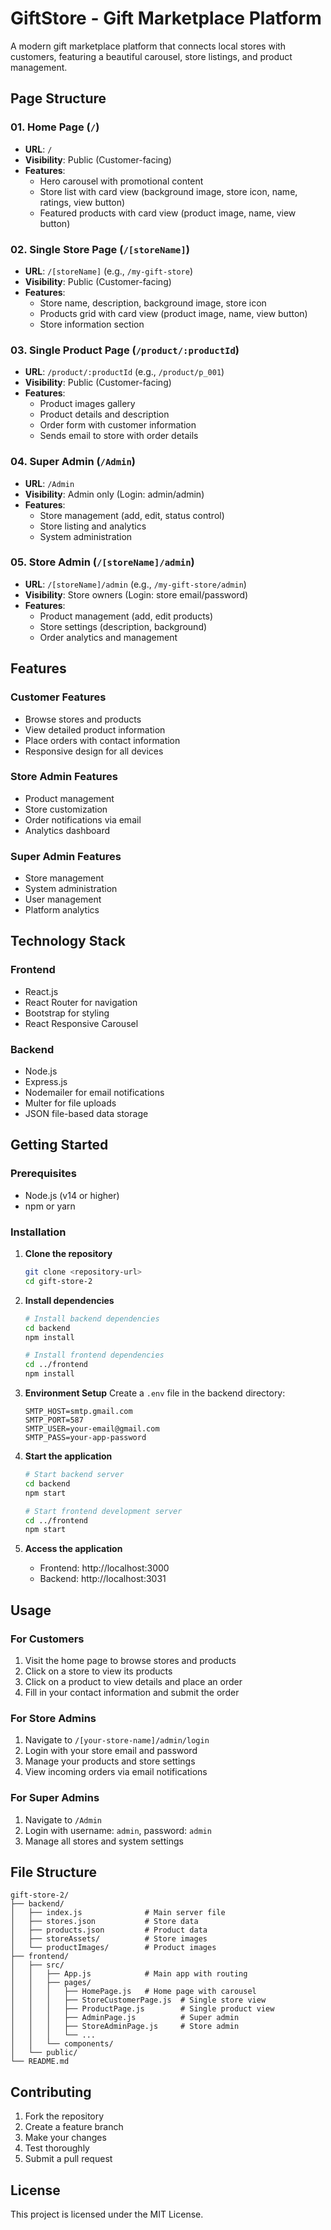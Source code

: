 # GiftStore - Gift Marketplace Platform

A modern gift marketplace platform that connects local stores with customers, featuring a beautiful carousel, store listings, and product management.

## Page Structure

### 01. Home Page (`/`)
- **URL**: `/`
- **Visibility**: Public (Customer-facing)
- **Features**:
  - Hero carousel with promotional content
  - Store list with card view (background image, store icon, name, ratings, view button)
  - Featured products with card view (product image, name, view button)

### 02. Single Store Page (`/[storeName]`)
- **URL**: `/[storeName]` (e.g., `/my-gift-store`)
- **Visibility**: Public (Customer-facing)
- **Features**:
  - Store name, description, background image, store icon
  - Products grid with card view (product image, name, view button)
  - Store information section

### 03. Single Product Page (`/product/:productId`)
- **URL**: `/product/:productId` (e.g., `/product/p_001`)
- **Visibility**: Public (Customer-facing)
- **Features**:
  - Product images gallery
  - Product details and description
  - Order form with customer information
  - Sends email to store with order details

### 04. Super Admin (`/Admin`)
- **URL**: `/Admin`
- **Visibility**: Admin only (Login: admin/admin)
- **Features**:
  - Store management (add, edit, status control)
  - Store listing and analytics
  - System administration

### 05. Store Admin (`/[storeName]/admin`)
- **URL**: `/[storeName]/admin` (e.g., `/my-gift-store/admin`)
- **Visibility**: Store owners (Login: store email/password)
- **Features**:
  - Product management (add, edit products)
  - Store settings (description, background)
  - Order analytics and management

## Features

### Customer Features
- Browse stores and products
- View detailed product information
- Place orders with contact information
- Responsive design for all devices

### Store Admin Features
- Product management
- Store customization
- Order notifications via email
- Analytics dashboard

### Super Admin Features
- Store management
- System administration
- User management
- Platform analytics

## Technology Stack

### Frontend
- React.js
- React Router for navigation
- Bootstrap for styling
- React Responsive Carousel

### Backend
- Node.js
- Express.js
- Nodemailer for email notifications
- Multer for file uploads
- JSON file-based data storage

## Getting Started

### Prerequisites
- Node.js (v14 or higher)
- npm or yarn

### Installation

1. **Clone the repository**
   ```bash
   git clone <repository-url>
   cd gift-store-2
   ```

2. **Install dependencies**
   ```bash
   # Install backend dependencies
   cd backend
   npm install

   # Install frontend dependencies
   cd ../frontend
   npm install
   ```

3. **Environment Setup**
   Create a `.env` file in the backend directory:
   ```env
   SMTP_HOST=smtp.gmail.com
   SMTP_PORT=587
   SMTP_USER=your-email@gmail.com
   SMTP_PASS=your-app-password
   ```

4. **Start the application**
   ```bash
   # Start backend server
   cd backend
   npm start

   # Start frontend development server
   cd ../frontend
   npm start
   ```

5. **Access the application**
   - Frontend: http://localhost:3000
   - Backend: http://localhost:3031

## Usage

### For Customers
1. Visit the home page to browse stores and products
2. Click on a store to view its products
3. Click on a product to view details and place an order
4. Fill in your contact information and submit the order

### For Store Admins
1. Navigate to `/[your-store-name]/admin/login`
2. Login with your store email and password
3. Manage your products and store settings
4. View incoming orders via email notifications

### For Super Admins
1. Navigate to `/Admin`
2. Login with username: `admin`, password: `admin`
3. Manage all stores and system settings

## File Structure

```
gift-store-2/
├── backend/
│   ├── index.js              # Main server file
│   ├── stores.json           # Store data
│   ├── products.json         # Product data
│   ├── storeAssets/          # Store images
│   └── productImages/        # Product images
├── frontend/
│   ├── src/
│   │   ├── App.js            # Main app with routing
│   │   ├── pages/
│   │   │   ├── HomePage.js   # Home page with carousel
│   │   │   ├── StoreCustomerPage.js  # Single store view
│   │   │   ├── ProductPage.js        # Single product view
│   │   │   ├── AdminPage.js          # Super admin
│   │   │   ├── StoreAdminPage.js     # Store admin
│   │   │   └── ...
│   │   └── components/
│   └── public/
└── README.md
```

## Contributing

1. Fork the repository
2. Create a feature branch
3. Make your changes
4. Test thoroughly
5. Submit a pull request

## License

This project is licensed under the MIT License.